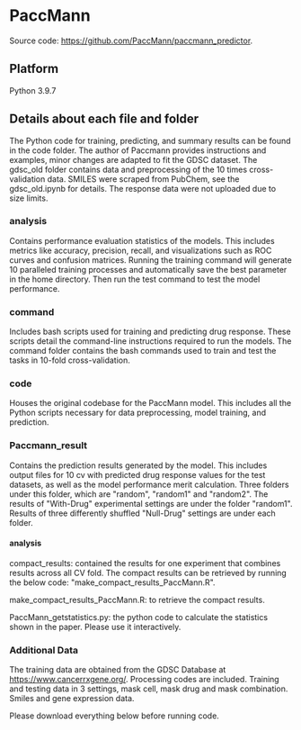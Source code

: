 # PaccMann

Source code: <https://github.com/PaccMann/paccmann_predictor>.

## Platform

Python 3.9.7

## Details about each file and folder

The Python code for training, predicting, and summary results can be found in the code folder. The author of Paccmann provides instructions and examples, minor changes are adapted to fit the GDSC dataset. The gdsc_old folder contains data and preprocessing of the 10 times cross-validation data. SMILES were scraped from PubChem, see the gdsc_old.ipynb for details. The response data were not uploaded due to size limits. 

### analysis
Contains performance evaluation statistics of the models. This includes metrics like accuracy, precision, recall, and visualizations such as ROC curves and confusion matrices. Running the training command will generate 10 paralleled training processes and automatically save the best parameter in the home directory. Then run the test command to test the model performance. 


### command
Includes bash scripts used for training and predicting drug response. These scripts detail the command-line instructions required to run the models. The command folder contains the bash commands used to train and test the tasks in 10-fold cross-validation.

### code
Houses the original codebase for the PaccMann model. This includes all the Python scripts necessary for data preprocessing, model training, and prediction.

### Paccmann_result
Contains the prediction results generated by the model. This includes output files for 10 cv with predicted drug response values for the test datasets, as well as the model performance merit calculation. Three folders under this folder, which are "random", "random1" and "random2". The results of "With-Drug" experimental settings are under the folder "random1". Results of three differently shuffled "Null-Drug" settings are under each folder.


#### analysis

compact_results: contained the results for one experiment that combines results across all CV fold. The compact results can be retrieved by running the below code: "make_compact_results_PaccMann.R".

make_compact_results_PaccMann.R: to retrieve the compact results.

PaccMann_getstatistics.py: the python code to calculate the statistics shown in the paper. Please use it interactively.

### Additional Data
The training data are obtained from the GDSC Database at https://www.cancerrxgene.org/. Processing codes are included. Training and testing data in 3 settings, mask cell, mask drug and mask combination. Smiles and gene expression data.


Please download everything below before running code.


